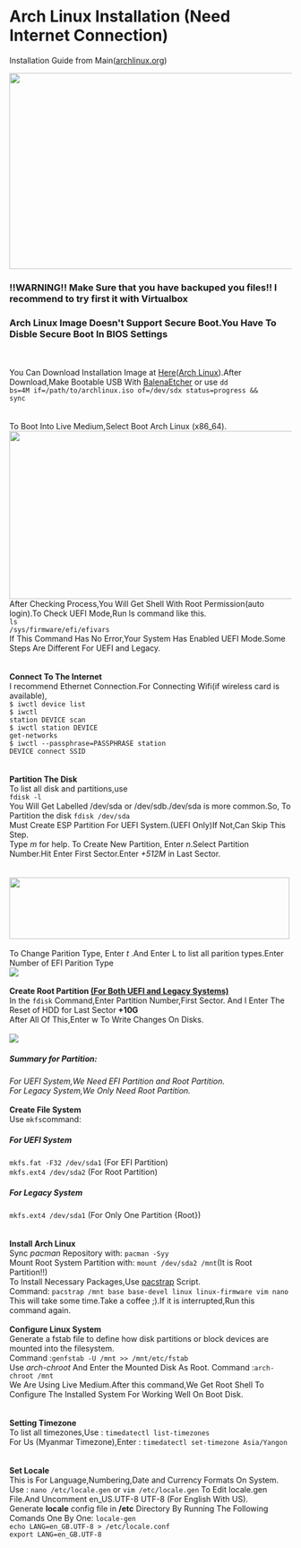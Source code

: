 <h1>Arch Linux Installation (Need Internet Connection)</h1>
<p>Installation Guide from Main(<a href="https://wiki.archlinux.org/index.php/installation_guide">archlinux.org</a>)</p>

<img src="https://user-images.githubusercontent.com/66734606/111743490-2cafa280-88b8-11eb-8582-a369ca47909c.png" width="700px" height="350px">

<b><h3>!!WARNING!! Make Sure that you have backuped you files!! I recommend to try first it with Virtualbox</h3></b>
<b><h3>Arch Linux Image Doesn't Support Secure Boot.You Have To Disble Secure Boot In BIOS Settings</h3></b>
<br><br>
You Can Download Installation Image at <a href="https://archlinux.org/download/">Here</a>(<a href="https://archlinux.org/download/">Arch Linux</a>).After Download,Make Bootable USB With <a href="https://www.balena.io/etcher/">BalenaEtcher</a> or use <code>dd bs=4M if=/path/to/archlinux.iso of=/dev/sdx status=progress && sync</code>
<br><br><br>
To Boot Into Live Medium,Select Boot Arch Linux (x86_64).<br>
<img src="https://user-images.githubusercontent.com/66734606/111743715-81531d80-88b8-11eb-8c42-f4cdcd67cd13.jpg" width="600px" height="300px">
<br>
After Checking Process,You Will Get Shell With Root Permission(auto login).To Check UEFI Mode,Run ls command like this.<br>
<code>ls /sys/firmware/efi/efivars</code><br>
If This Command Has No Error,Your System Has Enabled UEFI Mode.Some Steps Are Different For UEFI and Legacy.<br>
<br><br>
<b>Connect To The Internet</b><br>
I recommend Ethernet Connection.For Connecting Wifi(if wireless card is available),<br>
<code>$ iwctl device list</code><br>
<code>$ iwctl station DEVICE scan</code><br>
<code>$ iwctl station DEVICE get-networks</code><br>
<code>$ iwctl --passphrase=PASSPHRASE station DEVICE connect SSID</code><br>
<br><br>
<b>Partition The Disk</b><br>
To list all disk and partitions,use <br>
<code>fdisk -l</code><br>
You Will Get Labelled /dev/sda or /dev/sdb./dev/sda is more common.So, To Partition the disk
<code>fdisk /dev/sda</code><br>
Must Create ESP Partition For UEFI System.(UEFI Only)If Not,Can Skip This Step.<br>
Type <i>m</i> for help.
To Create New Partition, Enter <i>n</i>.Select Partition Number.Hit Enter First Sector.Enter <i>+512M</i> in Last Sector.<br>
<br><br>
<img src="https://user-images.githubusercontent.com/66734606/111743780-9465ed80-88b8-11eb-9510-70c7cfe14f68.png" width="500px" height="110px">
<br><br>
To Change Parition Type, Enter <i>t</i> .And Enter L to list all parition types.Enter Number of EFI Parition Type<br>
<img src="https://user-images.githubusercontent.com/66734606/111743824-a34ca000-88b8-11eb-8125-43ffeb3a851f.jpg">
<br><br>
<b>Create Root Partition <u>(For Both UEFI and Legacy Systems)</u></b><br>
In the <code>fdisk</code> Command,Enter Partition Number,First Sector.
And I Enter The Reset of HDD for Last Sector <b>+10G</b><br>
After All Of This,Enter w To Write Changes On Disks.
<br><br>
<img src="https://user-images.githubusercontent.com/66734606/111743859-b0698f00-88b8-11eb-9d8e-bcdb9227475c.jpg">
<br>
<i><h5>Summary for Partition:</h5>For UEFI System,We Need EFI Partition and Root Partition.<br>For Legacy System,We Only Need Root Partition.</i>
<br><br>
<b>Create File System</b><br>
Use <code>mkfs</code>command:<br>
<h5>For UEFI System</h5>
<code>mkfs.fat -F32 /dev/sda1</code> (For EFI Partition)<br>
<code>mkfs.ext4 /dev/sda2</code> (For Root Partition)
<br>
<h5>For Legacy System</h5>
<code>mkfs.ext4 /dev/sda1</code> (For Only One Partition {Root})<br>
<br><br>
<b>Install Arch Linux</b><br>
Sync <i>pacman</i> Repository with:
<code>pacman -Syy</code><br>
Mount Root System Partition with:
<code>mount /dev/sda2 /mnt</code>(It is Root Partition!!)<br>
To Install Necessary Packages,Use <a href="https://git.archlinux.org/arch-install-scripts.git/tree/pacstrap.in">pacstrap</a> Script.<br>
Command:
<code>pacstrap /mnt base base-devel linux linux-firmware vim nano</code><br>
This will take some time.Take a coffee ;).If it is interrupted,Run this command again.<br>
<br>
<b>Configure Linux System</b><br>
Generate a fstab file to define how disk partitions or block devices are mounted into the filesystem.<br>
Command :<code>genfstab -U /mnt >> /mnt/etc/fstab</code><br>
Use <i>arch-chroot</i> And Enter the Mounted Disk As Root.
Command :<code>arch-chroot /mnt</code><br>
We Are Using Live Medium.After this command,We Get Root Shell To Configure The Installed System For Working Well On Boot Disk.<br>
<br><br>
<b>Setting Timezone</b><br>
To list all timezones,Use : <code>timedatectl list-timezones</code>
<br>
For Us (Myanmar Timezone),Enter : <code>timedatectl set-timezone Asia/Yangon</code><br>
<br><br>
<b>Set Locale</b><br>
This is For Language,Numbering,Date and Currency Formats On System.<br>
Use : <code>nano /etc/locale.gen</code> or <code>vim /etc/locale.gen</code> To Edit locale.gen File.And Uncomment en_US.UTF-8 UTF-8 (For English With US).<br>
Generate <b>locale</b> config file in <b>/etc</b> Directory By Running The Following Comands One By One:
<code>locale-gen</code><br>
<code>echo LANG=en_GB.UTF-8 > /etc/locale.conf</code><br>
<code>export LANG=en_GB.UTF-8</code><br>

